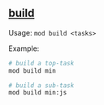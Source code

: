 

## <a href="#build" name="build">build</a>

Usage: `mod build <tasks>`

Example:

```bash
# build a top-task
mod build min

# build a sub-task
mod build min:js
```


